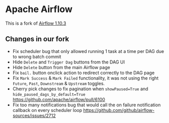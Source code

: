 <!--
 Licensed to the Apache Software Foundation (ASF) under one
 or more contributor license agreements.  See the NOTICE file
 distributed with this work for additional information
 regarding copyright ownership.  The ASF licenses this file
 to you under the Apache License, Version 2.0 (the
 "License"); you may not use this file except in compliance
 with the License.  You may obtain a copy of the License at

   http://www.apache.org/licenses/LICENSE-2.0

 Unless required by applicable law or agreed to in writing,
 software distributed under the License is distributed on an
 "AS IS" BASIS, WITHOUT WARRANTIES OR CONDITIONS OF ANY
 KIND, either express or implied.  See the License for the
 specific language governing permissions and limitations
 under the License.
-->
# Apache Airflow

This is a fork of [Airflow 1.10.3](https://github.com/apache/airflow/tree/1.10.3)

## Changes in our fork

- Fix scheduler bug that only allowed running 1 task at a time per DAG due to wrong batch commit
- Hide `Delete` and `Trigger Dag` buttons from the DAG UI
- Hide `Delete` button from the main Airflow page
- Fix `bail.` button onclick action to redirect correctly to the DAG page
- Fix `Mark Success` & `Mark Failed` functionality, it was not using the right `Future`, `Past`, `Downstream` & `Upstream` toggles.
- Cherry pick changes to fix pagination when `showPaused=True` and `hide_paused_dags_by_default=True` https://github.com/apache/airflow/pull/6100
- Fix too many notifications bug that would call the on failure notification callback on every scheduler loop https://github.com/github/airflow-sources/issues/2712
